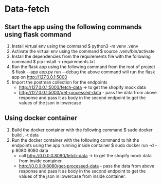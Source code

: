 # Data-fetch
## Start the app using the following commands using flask command
1) Install virtual env using the command 
    $ python3 -m venv .venv
2) Activate the virtual env using the command
    $ source .venv/bin/activate
3) Install the dependencies from the requirements file with the following command
    $ pip install -r requirements.txt
4) Run the flask app using the following command from the root of project
    $ flask --app app.py run --debug
    the above command will run the flask app on http://127.0.0.1:5000 
5) Import the postman collection for the endpoints
    -  http://127.0.0.1:5000/fetch-data -> to get the shopify mock data
    -  http://127.0.0.1:5000/get-processed-data - pass the data from above response and pass it as body in the second endpoint to get the values of the json in lowercase

## Using docker container
1) Build the docker container with the following command
    $ sudo docker build . -t data
2) Run the docker container with the following command to hit the endpoints using the app running inside container
    $ sudo docker run -d -p 8080:8080 data
    -  call http://0.0.0.0:8080/fetch-data -> to get the shopify mock data from inside container.
    -  http://0.0.0.0:8080/get-processed-data - pass the data from above response and pass it as body in the second endpoint to get the values of the json in lowercase from inside container.